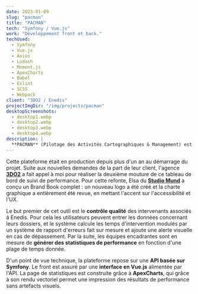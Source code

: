 ```yaml
---
date: 2023-01-09
slug: "pacman"
title: "PACMAN"
tech: "Symfony / Vue.js"
work: "Développement front et back."
techUsed:
  - Symfony
  - Vue.js
  - Axios
  - Lodash
  - Moment.js
  - ApexCharts
  - Babel
  - Eslint
  - SCSS
  - Webpack
client: "3DO2 / Enedis"
projectImgDir: "/img/projects/pacman"
desktopScreenshots:
  - desktop1.webp
  - desktop2.webp
  - desktop3.webp
  - desktop4.webp
description: |
  **PACMAN** (Pilotage des Activités Cartographiques & Management) est un outil de suivi de performance utilisé en interne par les équipes d'Enedis.
---
```


Cette plateforme était en production depuis plus d'un an au démarrage du projet. Suite aux nouvelles demandes de la part de leur client, l'agence [**3DO2**](https://www.3do2.fr/) a fait appel à moi pour réaliser la deuxième mouture de ce tableau de bord de suivi de performance. Pour cette refonte, Elsa du [**Studio Mund**](https://studiomund.fr/) a conçu un Brand Book complet : un nouveau logo a été créé et la charte graphique a entièrement été revue, en mettant l'accent sur l'accessibilité et l'UX.

Le but premier de cet outil est le **contrôle qualité** des intervenants associés à Enedis. Pour cela les utilisateurs peuvent entrer les données concernant leurs dossiers, et le système calcule les temps d'intervention modulés par un système de rapport d'erreurs fait sur mesure et ajoute une alerte visuelle en cas de dépassement. Par la suite, les équipes encadrantes sont en mesure de **générer des statistiques de performance** en fonction d'une plage de temps donnée.

D'un point de vue technique, la plateforme repose sur une **API basée sur Symfony**. Le front est assuré par une **interface en Vue.js** alimentée par l'API. La page de statistiques est construite grâce à **ApexCharts**, qui grâce à son rendu vectoriel permet une impression des résultats de performance sans artefacts visuels.

